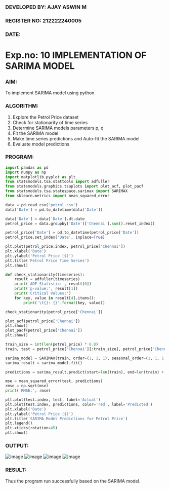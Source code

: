 ### DEVELOPED BY: AJAY ASWIN M
### REGISTER NO: 212222240005
### DATE:
# Exp.no: 10   IMPLEMENTATION OF SARIMA MODEL

### AIM:
To implement SARIMA model using python.
### ALGORITHM:
1. Explore the Petrol Price dataset
2. Check for stationarity of time series
3. Determine SARIMA models parameters p, q
4. Fit the SARIMA model
5. Make time series predictions and Auto-fit the SARIMA model
6. Evaluate model predictions
### PROGRAM:
```python
import pandas as pd
import numpy as np
import matplotlib.pyplot as plt
from statsmodels.tsa.stattools import adfuller
from statsmodels.graphics.tsaplots import plot_acf, plot_pacf
from statsmodels.tsa.statespace.sarimax import SARIMAX
from sklearn.metrics import mean_squared_error

data = pd.read_csv('petrol.csv')
data['Date'] = pd.to_datetime(data['Date'])

data['Date'] = data['Date'].dt.date
petrol_price = data.groupby('Date')['Chennai'].sum().reset_index()

petrol_price['Date'] = pd.to_datetime(petrol_price['Date'])
petrol_price.set_index('Date', inplace=True)

plt.plot(petrol_price.index, petrol_price['Chennai'])
plt.xlabel('Date')
plt.ylabel('Petrol Price ($)')
plt.title('Petrol Price Time Series')
plt.show()

def check_stationarity(timeseries):
    result = adfuller(timeseries)
    print('ADF Statistic:', result[0])
    print('p-value:', result[1])
    print('Critical Values:')
    for key, value in result[4].items():
        print('\t{}: {}'.format(key, value))

check_stationarity(petrol_price['Chennai'])

plot_acf(petrol_price['Chennai'])
plt.show()
plot_pacf(petrol_price['Chennai'])
plt.show()

train_size = int(len(petrol_price) * 0.8)
train, test = petrol_price['Chennai'][:train_size], petrol_price['Chennai'][train_size:]

sarima_model = SARIMAX(train, order=(1, 1, 1), seasonal_order=(1, 1, 1, 12))
sarima_result = sarima_model.fit()

predictions = sarima_result.predict(start=len(train), end=len(train) + len(test) - 1, dynamic=False)

mse = mean_squared_error(test, predictions)
rmse = np.sqrt(mse)
print('RMSE:', rmse)

plt.plot(test.index, test, label='Actual')
plt.plot(test.index, predictions, color='red', label='Predicted')
plt.xlabel('Date')
plt.ylabel('Petrol Price ($)')
plt.title('SARIMA Model Predictions for Petrol Price')
plt.legend()
plt.xticks(rotation=45)
plt.show()


```
### OUTPUT:
![image](https://github.com/user-attachments/assets/18588c7f-8cd6-4df7-a88d-7960ef2a612b)
![image](https://github.com/user-attachments/assets/e69ddd5b-ce11-4cad-86fc-8bf52d4984ac)
![image](https://github.com/user-attachments/assets/b8ad29ed-8c3d-4359-bf7f-db812264a77a)
![image](https://github.com/user-attachments/assets/b52cdec2-15ef-44c2-913f-5a9a29dc343a)


### RESULT:
Thus the program run successfully based on the SARIMA model.

